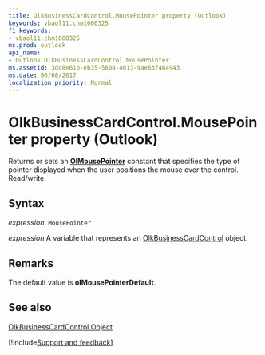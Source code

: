 ```yaml
---
title: OlkBusinessCardControl.MousePointer property (Outlook)
keywords: vbaol11.chm1000325
f1_keywords:
- vbaol11.chm1000325
ms.prod: outlook
api_name:
- Outlook.OlkBusinessCardControl.MousePointer
ms.assetid: 3dc8e61b-eb35-5608-4013-9ae63f464943
ms.date: 06/08/2017
localization_priority: Normal
---
```



# OlkBusinessCardControl.MousePointer property (Outlook)

Returns or sets an  **[OlMousePointer](Outlook.OlMousePointer.md)** constant that specifies the type of pointer displayed when the user positions the mouse over the control. Read/write.


## Syntax

_expression_. `MousePointer`

_expression_ A variable that represents an [OlkBusinessCardControl](Outlook.OlkBusinessCardControl.md) object.


## Remarks

The default value is  **olMousePointerDefault**.


## See also


[OlkBusinessCardControl Object](Outlook.OlkBusinessCardControl.md)

[!include[Support and feedback](~/includes/feedback-boilerplate.md)]